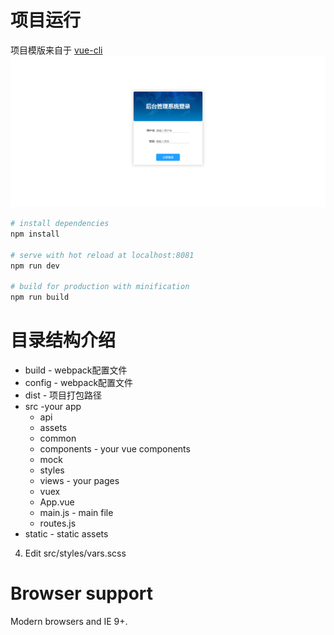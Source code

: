 ﻿

# 项目运行

项目模版来自于 [vue-cli](https://github.com/vuejs/vue-cli)
<img src="src/assets/login.png">

``` bash
# install dependencies
npm install

# serve with hot reload at localhost:8081
npm run dev

# build for production with minification
npm run build

```

# 目录结构介绍
* build - webpack配置文件
* config - webpack配置文件
* dist - 项目打包路径
* src -your app
    * api
    * assets
    * common
    * components - your vue components
    * mock
    * styles
    * views - your pages
    * vuex
    * App.vue
    * main.js - main file
    * routes.js
* static - static assets
4. Edit src/styles/vars.scss


# Browser support

Modern browsers and IE 9+.

